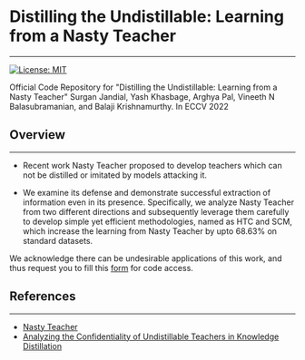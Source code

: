 # Distilling the Undistillable: Learning from a Nasty Teacher 
---

[![License: MIT](https://img.shields.io/badge/License-MIT-green.svg)](https://opensource.org/licenses/MIT)

Official Code Repository for "Distilling the Undistillable: Learning from a Nasty Teacher"
Surgan Jandial, Yash Khasbage, Arghya Pal, Vineeth N Balasubramanian, and Balaji Krishnamurthy. In ECCV 2022


## Overview
---
* Recent work Nasty Teacher proposed to develop teachers which can not be distilled or imitated by models attacking it. 

* We examine its defense and demonstrate successful extraction of information even in its presence. Specifically, we analyze Nasty Teacher from two different directions and subsequently leverage them carefully to develop simple yet efficient methodologies, named as HTC and SCM, which increase the learning from Nasty Teacher by upto 68.63% on standard datasets. 


We acknowledge there can be undesirable applications of this work, and thus request you to fill this [form](https://forms.gle/Z41vPUptf7QUVM1c8) for code access. 


## References
---
* [Nasty Teacher](https://openreview.net/forum?id=0zvfm-nZqQs)
* [Analyzing the Confidentiality of Undistillable Teachers in Knowledge Distillation](https://papers.nips.cc/paper/2021/file/4ca82782c5372a547c104929f03fe7a9-Paper.pdf)
